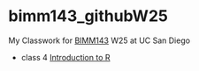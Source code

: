 # bimm143_githubW25
My Classwork for [BIMM143](https://bioboot.github.io/bimm143_W25/) W25 at UC San Diego

- class 4 [Introduction to R]([https://github.com/idarifUC/bimm143_githubW25/blob/main/class4.0/class4.0.pdf](https://raw.githubusercontent.com/idarifUC/bimm143_githubW25/refs/heads/main/class4.0/class4.0.html))
